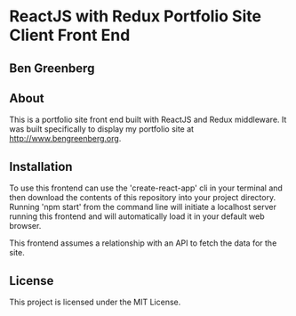 # ReactJS with Redux Portfolio Site Client Front End
## Ben Greenberg


## About

This is a portfolio site front end built with ReactJS and Redux middleware. It was built specifically to display my portfolio site at http://www.bengreenberg.org.

## Installation

To use this frontend can use the 'create-react-app' cli in your terminal and then download the contents of this repository into your project directory. Running 'npm start' from the command line will initiate a localhost server running this frontend and will automatically load it in your default web browser.

This frontend assumes a relationship with an API to fetch the data for the site.

## License

This project is licensed under the MIT License.
